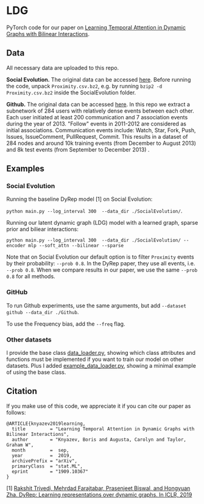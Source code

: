 # LDG

PyTorch code for our paper on [Learning Temporal Attention in Dynamic Graphs with Bilinear Interactions](https://arxiv.org/abs/1909.10367).

## Data

All necessary data are uploaded to this repo. 

**Social Evolution.** The original data can be accessed [here](http://realitycommons.media.mit.edu/socialevolution1.html).
Before running the code, unpack `Proximity.csv.bz2`, e.g. by running `bzip2 -d Proximity.csv.bz2` inside the SocialEvolution folder.

**Github.** The original data can be accessed [here](https://www.gharchive.org/). In this repo we extract a subnetwork of 284 users with relatively dense events between each other. Each user initiated at least 200 communication and 7 association events during the year of 2013. "Follow" events in 2011-2012 are considered as initial associations. Communication events include: Watch, Star, Fork, Push, Issues, IssueComment, PullRequest, Commit. This results in a dataset of 284 nodes and around 10k training events (from December to August 2013) and 8k test events (from September to December 2013) .

## Examples

### Social Evolution

Running the baseline DyRep model [1] on Social Evolution:

`python main.py --log_interval 300  --data_dir ./SocialEvolution/`.

Running our latent dynamic graph (LDG) model with a learned graph, sparse prior and biliear interactions:

`python main.py --log_interval 300  --data_dir ./SocialEvolution/ --encoder mlp --soft_attn --bilinear --sparse`

Note that on Social Evolution our default option is to filter `Proximity` events by their probability: `--prob 0.8`. In the DyRep paper, they use all events, i.e. `--prob 0.8`. When we compare results in our paper, we use the same `--prob 0.8` for all methods.

### GitHub

To run Github experiments, use the same arguments, but add `--dataset github --data_dir ./Github`.

To use the Frequency bias, add the `--freq` flag.


### Other datasets

I provide the base class [data_loader.py](data_loader.py), showing which class attributes and functions must be implemented if you want to train our model on other datasets. Plus I added [example_data_loader.py](example_data_loader.py), showing a minimal example of using the base class.


## Citation 

If you make use of this code, we appreciate it if you can cite our paper as follows:

```
@ARTICLE{knyazev2019learning,
  title         = "Learning Temporal Attention in Dynamic Graphs with Bilinear Interactions",
  author        = "Knyazev, Boris and Augusta, Carolyn and Taylor, Graham W",
  month         =  sep,
  year          =  2019,
  archivePrefix = "arXiv",
  primaryClass  = "stat.ML",
  eprint        = "1909.10367"
}
```

[1] [Rakshit Trivedi, Mehrdad Farajtabar, Prasenjeet Biswal, and Hongyuan Zha. DyRep: Learning
representations over dynamic graphs. In ICLR, 2019](https://openreview.net/forum?id=HyePrhR5KX)
